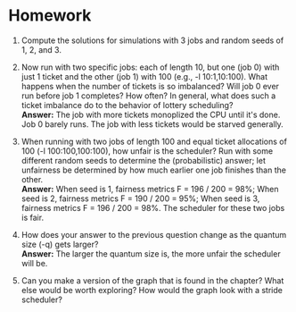# Homework

1. Compute the solutions for simulations with 3 jobs and random seeds of 1, 2, and 3.

2. Now run with two specific jobs: each of length 10, but one (job 0) with just 1 ticket and the other (job 1) with 100 (e.g., -l 10:1,10:100). What happens when the number of tickets is so imbalanced? Will job 0 ever run before job 1 completes? How often? In general, what does such a ticket imbalance do to the behavior of lottery scheduling?  
**Answer:** The job with more tickets monoplized the CPU until it's done. Job 0 barely runs. The job with less tickets would be starved generally.

3. When running with two jobs of length 100 and equal ticket allocations of 100 (-l 100:100,100:100), how unfair is the scheduler? Run with some different random seeds to determine the (probabilistic) answer; let unfairness be determined by how much earlier one job finishes than the other.  
**Answer:** When seed is 1, fairness metrics F = 196 / 200 = 98%; When seed is 2, fairness metrics F = 190 / 200 = 95%; When seed is 3, fairness metrics F = 196 / 200 = 98%. The scheduler for these two jobs is fair.

4. How does your answer to the previous question change as the quantum size (-q) gets larger?  
**Answer:** The larger the quantum size is, the more unfair the scheduler will be.

5. Can you make a version of the graph that is found in the chapter? What else would be worth exploring? How would the graph look with a stride scheduler?
